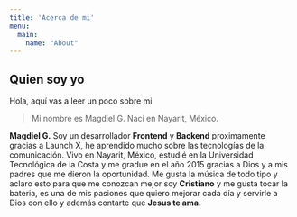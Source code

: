 ```yaml
---
title: 'Acerca de mi'
menu:
  main:
    name: "About"
---
```

## Quien soy yo

Hola, aquí vas a leer un poco sobre mi 

> Mi nombre es Magdiel G. Nací en Nayarit, México.

**Magdiel G.** Soy un desarrollador **Frontend** y **Backend** proximamente gracias a Launch X, he aprendido mucho sobre las tecnologías de la comunicación.
Vivo en Nayarit, México, estudié en la Universidad Tecnológica de la Costa y me gradue en el año 2015 gracias a Dios y a mis padres que me dieron la oportunidad.
Me gusta la música de todo tipo y aclaro esto para que me conozcan mejor soy **Cristiano** y me gusta tocar la bateria, es una de mis pasiones que quiero mejorar cada día y servirle a Dios con ello y además contarte que **Jesus te ama.**
